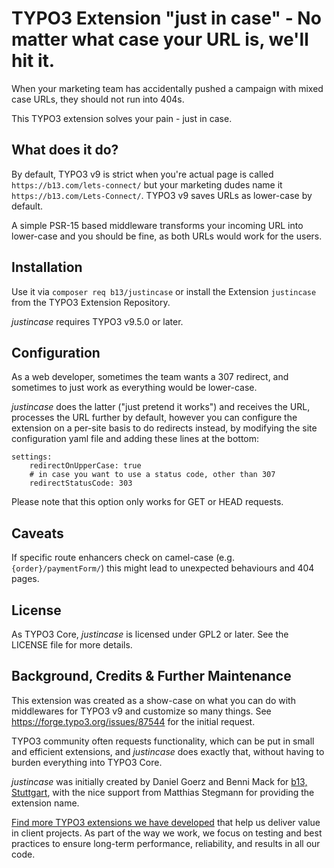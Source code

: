 # TYPO3 Extension "just in case" - No matter what case your URL is, we'll hit it.

When your marketing team has accidentally pushed a campaign with mixed case URLs, they should not run into 404s.

This TYPO3 extension solves your pain - just in case.

## What does it do?

By default, TYPO3 v9 is strict when you're actual page is called `https://b13.com/lets-connect/` but your marketing
dudes name it `https://b13.com/Lets-Connect/`. TYPO3 v9 saves URLs as lower-case by default.

A simple PSR-15 based middleware transforms your incoming URL into lower-case and you should be fine, as
both URLs would work for the users.

## Installation

Use it via `composer req b13/justincase` or install the Extension `justincase` from the TYPO3 Extension Repository.

_justincase_ requires TYPO3 v9.5.0 or later.

## Configuration

As a web developer, sometimes the team wants a 307 redirect, and sometimes to just work as everything would be lower-case.

_justincase_ does the latter ("just pretend it works") and receives the URL, processes the URL further by default, however
you can configure the extension on a per-site basis to do redirects instead, by modifying the site configuration yaml
file and adding these lines at the bottom:

    settings:
        redirectOnUpperCase: true
        # in case you want to use a status code, other than 307
        redirectStatusCode: 303

Please note that this option only works for GET or HEAD requests.

## Caveats

If specific route enhancers check on camel-case (e.g. `{order}/paymentForm/`) this might lead to unexpected behaviours
and 404 pages.

## License

As TYPO3 Core, _justincase_ is licensed under GPL2 or later. See the LICENSE file for more details.

## Background, Credits & Further Maintenance

This extension was created as a show-case on what you can do with middlewares for TYPO3 v9 and customize
so many things. See https://forge.typo3.org/issues/87544 for the initial request.

TYPO3 community often requests functionality, which can be put in small and efficient extensions, and _justincase_ does
exactly that, without having to burden everything into TYPO3 Core.

_justincase_ was initially created by Daniel Goerz and Benni Mack for [b13, Stuttgart](https://b13.com), with the nice
support from Matthias Stegmann for providing the extension name.

[Find more TYPO3 extensions we have developed](https://b13.com/useful-typo3-extensions-from-b13-to-you) that help us deliver value in client projects. As part of the way we work, we focus on testing and best practices to ensure long-term performance, reliability, and results in all our code.
